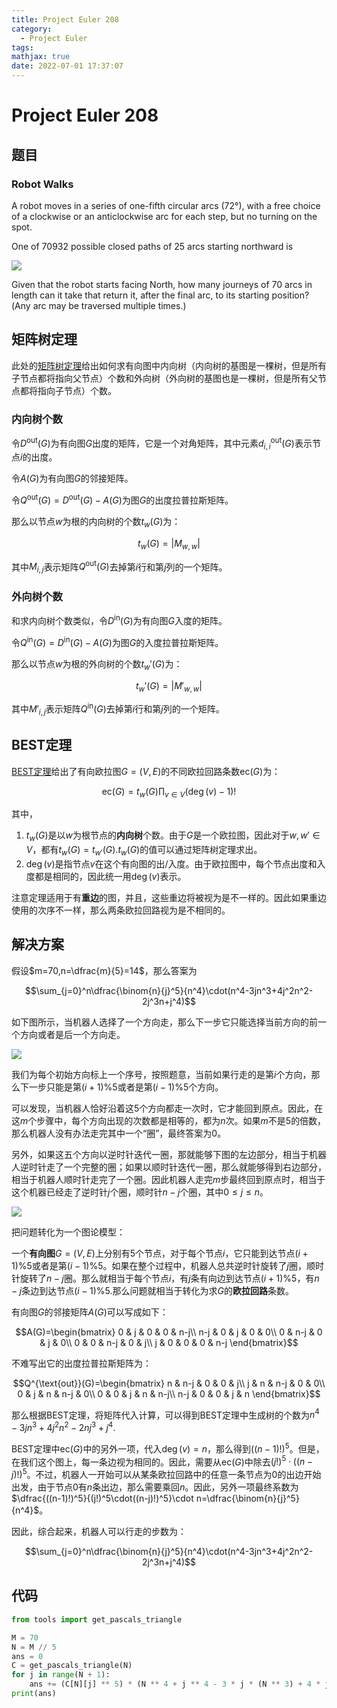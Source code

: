 ```yaml
---
title: Project Euler 208
category:
  - Project Euler
tags:
mathjax: true
date: 2022-07-01 17:37:07
---
```


<escape><!-- more --></escape>

# Project Euler 208

## 题目

### Robot Walks

A robot moves in a series of one-fifth circular arcs ($72°$), with a free choice of a clockwise or an anticlockwise arc for each step, but no turning on the spot.

One of $70932$ possible closed paths of $25$ arcs starting northward is

![](../images/p208_robotwalk.gif)

Given that the robot starts facing North, how many journeys of $70$ arcs in length can it take that return it, after the final arc, to its starting position?(Any arc may be traversed multiple times.)

## 矩阵树定理

此处的[矩阵树定理](https://en.wikipedia.org/wiki/Kirchhoff%27s_theorem)给出如何求有向图中内向树（内向树的基图是一棵树，但是所有子节点都将指向父节点）个数和外向树（外向树的基图也是一棵树，但是所有父节点都将指向子节点）个数。

### 内向树个数

令$D^{\text{out}}(G)$为有向图$G$出度的矩阵，它是一个对角矩阵，其中元素$d^{\text{out}}_{i,i}(G)$表示节点$i$的出度。

令$A(G)$为有向图$G$的邻接矩阵。

令$Q^{\text{out}}(G)=D^{\text{out}}(G)-A(G)$为图$G$的出度拉普拉斯矩阵。

那么以节点$w$为根的内向树的个数$t_w(G)$为：

$$t_w(G)=|M_{w,w}|$$

其中$M_{i,j}$表示矩阵$Q^{\text{out}}(G)$去掉第$i$行和第$j$列的一个矩阵。

### 外向树个数

和求内向树个数类似，令$D^{\text{in}}(G)$为有向图$G$入度的矩阵。

令$Q^{\text{in}}(G)=D^{\text{in}}(G)-A(G)$为图$G$的入度拉普拉斯矩阵。

那么以节点$w$为根的外向树的个数$t_w'(G)$为：

$$t_w'(G)=|M'_{w,w}|$$

其中$M'_{i,j}$表示矩阵$Q^{\text{in}}(G)$去掉第$i$行和第$j$列的一个矩阵。

## BEST定理

[BEST定理](https://en.wikipedia.org/wiki/BEST_theorem)给出了有向欧拉图$G=(V,E)$的不同欧拉回路条数$\text {ec}(G)$为：

$$\text {ec} (G)=t_{w}(G)\prod _{v\in V}(\deg(v)-1)!$$

其中，

1. $t_w(G)$是以$w$为根节点的**内向树**个数。由于$G$是一个欧拉图，因此对于$w,w'\in V$，都有$t_w(G)=t_{w'}(G)$.$t_w(G)$的值可以通过矩阵树定理求出。
2. $\deg(v)$是指节点$v$在这个有向图的出/入度。由于欧拉图中，每个节点出度和入度都是相同的，因此统一用$\deg(v)$表示。

注意定理适用于有**重边**的图，并且，这些重边将被视为是不一样的。因此如果重边使用的次序不一样，那么两条欧拉回路视为是不相同的。

## 解决方案

假设$m=70,n=\dfrac{m}{5}=14$，那么答案为

$$\sum_{j=0}^n\dfrac{\binom{n}{j}^5}{n^4}\cdot(n^4-3jn^3+4j^2n^2-2j^3n+j^4)$$

如下图所示，当机器人选择了一个方向走，那么下一步它只能选择当前方向的前一个方向或者是后一个方向走。

![](../images/p208-1.png)

我们为每个初始方向标上一个序号，按照题意，当前如果行走的是第$i$个方向，那么下一步只能是第$(i+1)\% 5$或者是第$(i-1)\%5$个方向。

可以发现，当机器人恰好沿着这$5$个方向都走一次时，它才能回到原点。因此，在这$m$个步骤中，每个方向出现的次数都是相等的，都为$n$次。如果$m$不是$5$的倍数，那么机器人没有办法走完其中一个“圈”，最终答案为$0$。

另外，如果这五个方向以逆时针迭代一圈，那就能够下图的左边部分，相当于机器人逆时针走了一个完整的圈；如果以顺时针迭代一圈，那么就能够得到右边部分，相当于机器人顺时针走完了一个圈。因此机器人走完$m$步最终回到原点时，相当于这个机器已经走了逆时针$j$个圈，顺时针$n-j$个圈，其中$0\le j\le n$。

![](../images/p208-2.png)

把问题转化为一个图论模型：

一个**有向图**$G=(V,E)$上分别有$5$个节点，对于每个节点$i$，它只能到达节点$(i+1)\% 5$或者是第$(i-1)\%5$。如果在整个过程中，机器人总共逆时针旋转了$j$圈，顺时针旋转了$n-j$圈。那么就相当于每个节点$i$，有$j$条有向边到达节点$(i+1)\%5$，有$n-j$条边到达节点$(i-1)\%5$.那么问题就相当于转化为求$G$的**欧拉回路**条数。

有向图$G$的邻接矩阵$A(G)$可以写成如下：

$$A(G)=\begin{bmatrix}
0 & j & 0 & 0 & n-j\\
n-j & 0 & j & 0 & 0\\
0 & n-j & 0 & j & 0\\
0 & 0 & n-j & 0 & j\\
j & 0 & 0 & 0 & n-j
\end{bmatrix}$$

不难写出它的出度拉普拉斯矩阵为：

$$Q^{\text{out}}(G)=\begin{bmatrix}
n & n-j & 0 & 0 & j\\
j & n & n-j & 0 & 0\\
0 & j & n & n-j & 0\\
0 & 0 & j & n & n-j\\
n-j & 0 & 0 & j & n
\end{bmatrix}$$

那么根据BEST定理，将矩阵代入计算，可以得到BEST定理中生成树的个数为$n^4-3jn^3+4j^2n^2-2nj^3+j^4$.

BEST定理中$\text{ec}(G)$中的另外一项，代入$\deg(v)=n$，那么得到$((n-1)!)^5$。但是，在我们这个图上，每一条边视为相同的。因此，需要从$\text{ec}(G)$中除去$(j!)^5\cdot((n-j)!)^5$。不过，机器人一开始可以从某条欧拉回路中的任意一条节点为$0$的出边开始出发，由于节点$0$有$n$条出边，那么需要乘回$n$。因此，另外一项最终系数为$\dfrac{((n-1)!)^5}{(j!)^5\cdot((n-j)!)^5}\cdot n=\dfrac{\binom{n}{j}^5}{n^4}$。

因此，综合起来，机器人可以行走的步数为：

$$\sum_{j=0}^n\dfrac{\binom{n}{j}^5}{n^4}\cdot(n^4-3jn^3+4j^2n^2-2j^3n+j^4)$$


## 代码

```py
from tools import get_pascals_triangle

M = 70
N = M // 5
ans = 0
C = get_pascals_triangle(N)
for j in range(N + 1):
    ans += (C[N][j] ** 5) * (N ** 4 + j ** 4 - 3 * j * (N ** 3) + 4 * j * j * N * N - 2 * N * (j ** 3)) // (N ** 4)
print(ans)

```
